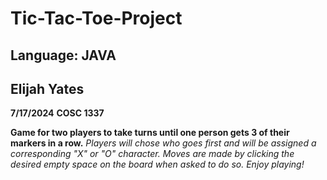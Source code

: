 # Tic-Tac-Toe-Project
## Language: JAVA
## Elijah Yates 
**7/17/2024**
**COSC 1337**

**Game for two players to take turns until one person gets 3 of their markers in a row.**
*Players will chose who goes first and will be assigned a corresponding "X" or "O" character. 
Moves are made by clicking the desired empty space on the board when asked to do so. Enjoy playing!*


